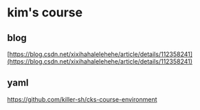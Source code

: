 # kim's course

##  blog
[https://blog.csdn.net/xixihahalelehehe/article/details/112358241](https://blog.csdn.net/xixihahalelehehe/article/details/112358241)


##  yaml
https://github.com/killer-sh/cks-course-environment





